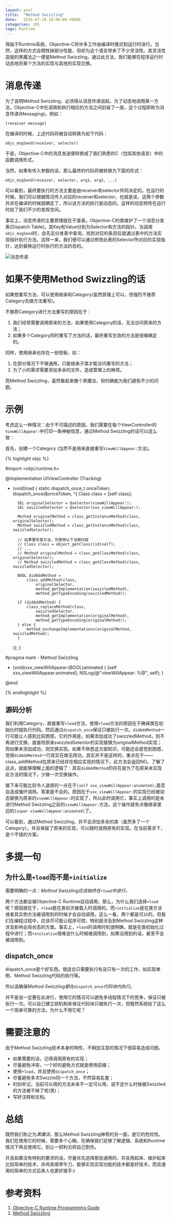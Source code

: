 ```yaml
---
layout: post
title:  "Method Swizzling"
date:   2016-07-10 18:00:00 +0800
categories: iOS
tags: Runtime
---
```


得益于Runtime系统，Objective-C将许多工作由编译时推迟到运行时进行。当然，这样的方式会牺牲掉部分性能，但却为这个语言带来了不少灵活性。其灵活性造就的黑魔法之一便是Method Swizzling。通过此方法，我们能够在程序运行时动态地将某个方法的实现与其他的实现交换。

<!-- more -->

# 消息传递

为了说明Method Swizzling，必须得从消息传递说起。为了动态地调用某一方法，Objective-C中在调用和执行相应的方法之间封装了一层，这个过程即称为消息传递(Messaging)。例如：

`[receiver message]`

在编译的时候，上述代码将被自动转换为如下代码：

`objc_msgSend(receiver, selector)`

于是，Objective-C中的消息发送便转换成了我们熟悉的C（包括其他语言）中的函数调用形式。

当然，如果有传入参数的话，那么最终的代码将被转换为下面的形式：

`objc_msgSend(receiver, selector, arg1, arg2, ...)`

可以看到，最终要执行的方法主要是由receiver和selector共同决定的。在运行的时候，我们可以根据情况传入对应的receiver和selector，也就是说，这两个参数并非在编译的时候就确定了，所以说方法的执行是动态的。这样的动态特性在运行时给了我们不少的发挥空间。

事实上，消息传递的主要原理就在于查表。Objective-C的类维护了一个消息分发表(Dispatch Table)。其Key和Value分别为Selector和方法的指针。当调用`objc_msgSend`时，会先去分发表中查询，找到对应的条目后就通过表中的方法实现指针执行方法。这样一来，我们便可以通过修改此表的Selector所对应的实现指针，达到替换运行时执行的方法的目的。

![消息传递][image-messaging]

# 如果不使用Method Swizzling的话

如果想重写方法，可以使用继承和Category(虽然原理上可以，但强烈不推荐Category去做方法重写)。

不推荐Category进行方法重写的原因在于：

1. 我们经常需要调用原来的方法，如果使用Category的话，无法访问原来的方法；
2. 如果多个Category同时重写了方法的话，最终重写生效的方法是很难确定的。

同样，使用继承也存在一些短板，如：

1. 在部分情况下不够通用，只能继承子类才能访问重写的方法；
2. 为了小的需求需要添加多余的文件，造成管理上的麻烦。

而Method Swizzling，虽然看起来像个黑魔法，但的确能为我们避免不少的问题。

# 示例

考虑这么一种情况：由于不可描述的原因，我们需要在每个ViewController的`ViewWillAppear:`中打印一条神秘信息，通过Method Swizzling的话可以这么做：

首先，创建一个Category (当然不是用来直接重写`ViewWillAppear:`方法)。

{% highlight objc %}

#import <objc/runtime.h>

@implementation UIViewController (Tracking)

+ (void)load {
    static dispatch_once_t onceToken;
    dispatch_once(&onceToken, ^{
        Class class = [self class];

        SEL originalSelector = @selector(viewWillAppear:);
        SEL swizzledSelector = @selector(xxx_viewWillAppear:);

        Method originalMethod = class_getInstanceMethod(class, originalSelector);
        Method swizzledMethod = class_getInstanceMethod(class, swizzledSelector);

        // 如果重写类方法，可使用以下注释内容
        // Class class = object_getClass((id)self);
        // ...
        // Method originalMethod = class_getClassMethod(class, originalSelector);
        // Method swizzledMethod = class_getClassMethod(class, swizzledSelector);

        BOOL didAddMethod =
            class_addMethod(class,
                originalSelector,
                method_getImplementation(swizzledMethod),
                method_getTypeEncoding(swizzledMethod));

        if (didAddMethod) {
            class_replaceMethod(class,
                swizzledSelector,
                method_getImplementation(originalMethod),
                method_getTypeEncoding(originalMethod));
        } else {
            method_exchangeImplementations(originalMethod, swizzledMethod);
        }
    });
}

#pragma mark - Method Swizzling

- (void)xxx_viewWillAppear:(BOOL)animated {
    [self xxx_viewWillAppear:animated];
    NSLog(@"viewWillAppear: %@", self);
}

@end

{% endhighlight %}

## 源码分析

我们利用Category，直接重写`+load`方法，使用`+load`方法的原因在于确保类在初始化时就执行代码。然后通过`dispatch_once`保证只被执行一次。`didAddMethod`一行可能让人感到比较困惑，它的作用是，如果添加成功了swizzledMethod，则不再进行交换，直接将原来swizzledSelector的实现替换为originalMethod实现；而如果未添加成功，则交换实现。如果不熟悉这方面知识，可能还会感觉到困惑，觉得`didAddMethod`一行其实在做无用功。其实并不是这样的，重点在于——class_addMethod在原来已经存在相应实现的情况下，此方法会返回NO。了解了这点，就能够理解上面的逻辑了：其实`didAddMethod`的存在是为了在原来未实现此方法的情况下，少做一次交换操作。

接下来可能比较令人迷惑的一点在于`[self xxx_viewWillAppear:animated];`是否会造成循环调用。答案是不会的。原因在于`xxx_viewWillAppear:`的实现已经被动态替换为原来的`viewWillAppear:`的实现了，所以此时调用它，事实上调用的是未进行Method Swizzling之前的`viewWillAppear:`方法。这个操作就有点像继承里边的`[super viewWillAppear:animated]`了。

可以看到，通过Method Swizzling，并不会添加多余的类（虽然多了一个Category）。并且保留了原来的实现，可以随时调用原有的实现。在当前需求下，是个不错的方案。


# 多提一句

## 为什么是`+load`而不是`+initialize`

需要明确的一点：*Method Swizzling应该始终在`+load`中进行。*

两个方法都会被Objective-C Runtime自动调用，那么，为什么我们选择`+load`呢？原因就在于，`+load`是在类初次被载入时调用的。而`+initialize`是在类方法或者其实例方法被调用到的时候才会自动调用。这么一看，两个都是可以的。但我们在编程过程中，应该尽可能让程序可控，特别是涉及到Method Swizzling这种涉及影响全局状态的方案。事实上，`+load`的调用时机很明确，就是在类初始化过程中进行；而`+initialize`很难说什么时候被调用到，如果没用到的话，甚至不会被调用到。

## dispatch_once

dispatch_once是个好东西。很适合只需要执行有且只有一次的工作，如实现单例、Method Swizzling代码的执行等。

所以请确保*Method Swizzling都在`dispatch_once`代码块内执行*。

并不是说一定要在此进行，使用它的情况可以避免多线程情况下的竞争，保证只被执行一次。可以自己建立锁机制来保证代码块只被执行一次，但既然系统给了这么一个简单可靠的方法，为什么不用它呢？

# 需要注意的

由于Method Swizzling技术本身的特性，不稍加注意的情况下很容易造成问题。

* 如果需要的话，记得调用原有的实现；
* 尽量避免冲突，一个好的避免方式就是使用前缀；
* 使用`+load`，并且使用`dispatch_once`；
* 尽量避免多次Swizzle同一个方法，不然容易乱套；
* 时刻牢记，当前可以用的方法未来不一定可以用，说不定什么时候被Swizzled的方法被干掉了呢(笑)；
* 写好注释和文档。

# 总结

既然我们称之为*黑魔法*，那么Method Swizzling神奇的另一面，是它的危险性。我们在使用它的时候，需要多个心眼。在确保我们足够了解逻辑、系统和Runtime情况下再去使用它。别让一把利刃把自己割伤。

并且如果没有特别的要求的话，尽量优先选择那些通用的，并且用起来、维护起来比较简单的技术，杀鸡焉用宰牛刀，能够实现实现功能的技术都是好技术。而且通用的简单的方式后来人也更好接手:)


# 参考资料

1. [Objective-C Runtime Programming Guide](https://developer.apple.com/library/mac/documentation/Cocoa/Conceptual/ObjCRuntimeGuide/Articles/ocrtHowMessagingWorks.html)
2. [Method Swizzling](http://nshipster.com/method-swizzling/)


[image-messaging]: /assets/post/2016/07-10-messaging.gif "消息传递"
